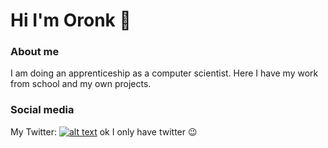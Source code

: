 # Hi I'm Oronk 👋

### About me
I am doing an apprenticeship as a computer scientist.
Here I have my work from school and my own projects.

### Social media
My Twitter: [![alt text][1.1]][1]
ok I only have twitter 😉

[1.1]: http://i.imgur.com/tXSoThF.png 
[1]: https://twitter.com/oronki
